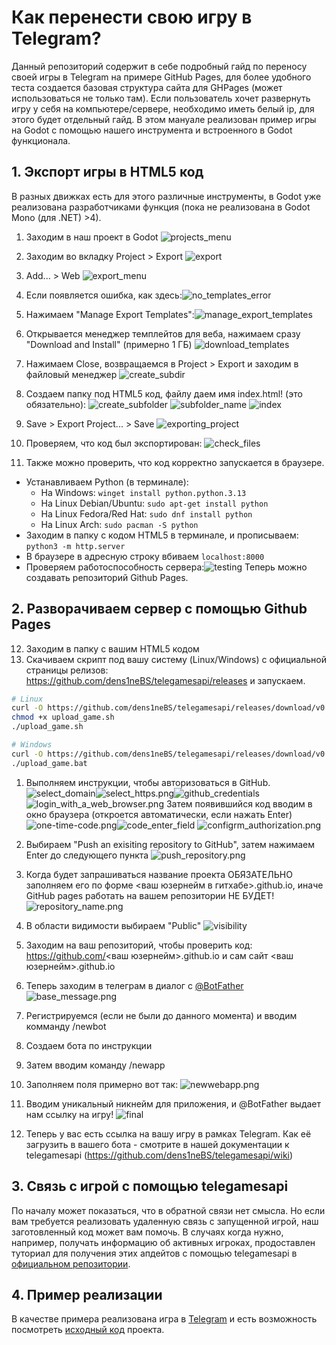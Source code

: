 # Как перенести свою игру в Telegram?
Данный репозиторий содержит в себе подробный гайд по переносу своей игры в Telegram на примере GitHub Pages, для более удобного теста создается базовая структура сайта для GHPages (может использоваться не только там). Если пользователь хочет развернуть игру у себя на компьютере/сервере, необходимо иметь белый ip, для этого будет отдельный гайд.
В этом мануале реализован пример игры на Godot с помощью нашего инструмента и встроенного в Godot функционала.
## 1. Экспорт игры в HTML5 код
В разных движках есть для этого различные инструменты, в Godot уже реализована разработчиками функция (пока не реализована в Godot Mono (для .NET) >4).
1. Заходим в наш проект в Godot ![projects_menu](images/projects_menu.png "projects_menu")
2. Заходим во вкладку Project > Export ![export](images/export.png "export")
3. Add... > Web ![export_menu](images/export_menu.png "export_menu")
4. Если появляется ошибка, как здесь:![no_templates_error](images/no_templates_error.png "no_templates_error")
5. Нажимаем "Manage Export Templates":![manage_export_templates](images/manage_export_templates.png "manage_export_templates")
6. Открывается менеджер темплейтов для веба, нажимаем сразу "Download and Install" (примерно 1 ГБ) ![download_templates](images/download_templates.png "download_templates")
7. Нажимаем Close, возвращаемся в Project > Export и заходим в файловый менеджер  ![create_subdir](images/create_subdir.png "create_subdir")
8. Создаем папку под HTML5 код, файлу даем имя index.html! (это обязательно): ![create_subfolder](images/create_subfolder.png "Create subfolder") ![subfolder_name](images/subfolder_name.png "Subfolder") ![index](images/index.png "Index.html")

9. Save > Export Project... > Save ![exporting_project](images/exporting_project.png "Экспорт проекта")
10. Проверяем, что код был экспортирован: ![check_files](images/check_files.png "Проверка файлов")
11.  Также можно проверить, что код корректно запускается в браузере.
-  Устанавливаем Python (в терминале): 
	- На Windows: 
		```winget install python.python.3.13```
	- На Linux Debian/Ubuntu: 
		```sudo apt-get install python```
	- На Linux Fedora/Red Hat: 
		```sudo dnf install python```
	- На Linux Arch: 
		```sudo pacman -S python```
-  Заходим в папку с кодом HTML5 в терминале, и прописываем:
  	```python3 -m http.server```
-  В браузере в адресную строку вбиваем ```localhost:8000```
-  Проверяем работоспособность сервера:![testing](images/testing.png "Тестируем")
Теперь можно создавать репозиторий Github Pages.
## 2. Разворачиваем сервер с помощью Github Pages
12. Заходим в папку с вашим HTML5 кодом
13. Скачиваем скрипт под вашу систему (Linux/Windows) с официальной страницы релизов: https://github.com/dens1neBS/telegamesapi/releases и запускаем.
```bash
# Linux
curl -O https://github.com/dens1neBS/telegamesapi/releases/download/v0.1.2/upload_game.sh 
chmod +x upload_game.sh
./upload_game.sh

# Windows
curl -O https://github.com/dens1neBS/telegamesapi/releases/download/v0.1.2/upload_game.bat 
./upload_game.bat
```
1. Выполняем инструкции, чтобы авторизоваться в GitHub. 
	 ![select_domain](images/authorization/authorizing.png)![select_https.png](images/authorization/select_https.png)![github_credentials](images/authorization/github_credentials.png)![login_with_a_web_browser.png](images/authorization/login_with_a_web_browser.png)
	Затем появившийся код вводим в окно браузера (откроется автоматически, если нажать Enter) ![one-time-code.png](images/authorization/one-time-code.png)![code_enter_field](images/authorization/code_enter_field.png)
	![configrm_authorization.png](images/authorization/configrm_authorization.png)

2. Выбираем "Push an exisiting repository to GitHub", затем нажимаем Enter до следующего пункта
	![push_repository.png](images/repository_creating/push_repository.png)
3. Когда будет запрашиваться название проекта ОБЯЗАТЕЛЬНО заполняем его по форме <ваш юзернейм в гитхабе>.github.io, иначе GitHub pages работать на вашем репозитории НЕ БУДЕТ!
	 ![repository_name.png](images/repository_creating/repository_name.png)
4. В области видимости выбираем "Public"
	![visibility](images/repository_creating/visibility.png)
5. Заходим на ваш репозиторий, чтобы проверить код: https://github.com/<ваш юзернейм>.github.io и сам сайт <ваш юзернейм>.github.io
6. Теперь заходим в телеграм в диалог с [@BotFather](https://t.me/BotFather)
	![base_message.png](images/telegram_dialogue/base_message.png)
7. Регистрируемся (если не были до данного момента) и вводим комманду /newbot
8. Создаем бота по инструкции
9. Затем вводим команду /newapp
10. Заполняем поля примерно вот так: ![newwebapp.png](images/telegram_dialogue/newwebapp.png)
11. Вводим уникальный никнейм для приложения, и @BotFather выдает нам ссылку на игру!
	![final](images/telegram_dialogue/final.png)
12. Теперь у вас есть ссылка на вашу игру в рамках Telegram. Как её загрузить в вашего бота - смотрите в нашей документации к telegamesapi (https://github.com/dens1neBS/telegamesapi/wiki)

## 3. Cвязь с игрой с помощью telegamesapi
По началу может показаться, что в обратной связи нет смысла. Но если вам требуется реализовать удаленную связь с запущенной игрой, наш заготовленный код может вам помочь. В случаях когда нужно, например, получать информацию об активных игроках, продоставлен туториал для получения этих апдейтов с помощью telegamesapi в [официальном репозитории](https://github.com/dens1neBS/telegamesapi).
## 4. Пример реализации
В качестве примера реализована игра в [Telegram](https://t.me/testshittg_bot/html5gametest) и есть возможность посмотреть [исходный код](https://github.com/dens1ne/dens1ne.github.io) проекта.
